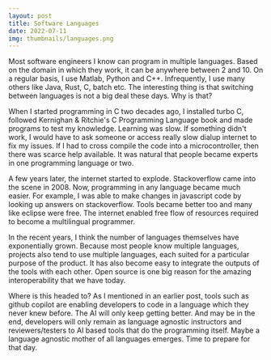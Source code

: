 ```yaml
---
layout: post
title: Software Languages
date: 2022-07-11
img: thumbnails/languages.png
---
```


Most software engineers I know can program in multiple languages. Based on the domain in which they work, it can be anywhere between 2 and 10. On a regular basis, I use Matlab, Python and C++. Infrequently, I use many others like Java, Rust, C, batch etc. The interesting thing is that switching between languages is not a big deal these days. Why is that?

When I started programming in C two decades ago, I installed turbo C, followed Kernighan & Ritchie's C Programming Language book and made programs to test my knowledge. Learning was slow. If something didn't work, I would have to ask someone or access really slow dialup internet to fix my issues. If I had to cross compile the code into a microcontroller, then there was scarce help available. It was natural that people became experts in one programming language or two.

A few years later, the internet started to explode. Stackoverflow came into the scene in 2008. Now, programming in any language became much easier. For example, I was able to make changes in javascript code by looking up answers on stackoverflow. Tools became better too and many like eclipse were free. The internet enabled free flow of resources required to become a multilingual programmer.

In the recent years, I think the number of languages themselves have exponentially grown. Because most people know multiple languages, projects also tend to use multiple languages, each suited for a particular purpose of the product. It has also become easy to integrate the outputs of the tools with each other. Open source is one big reason for the amazing interoperability that we have today.

Where is this headed to? As I mentioned in an earlier post, tools such as github copilot are enabling developers to code in a language which they never knew before. The AI will only keep getting better. And may be in the end, developers will only remain as language agnostic instructors and reviewers/testers to AI based tools that do the programming itself. Maybe a language agnostic mother of all languages emerges. Time to prepare for that day.